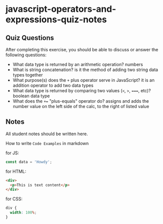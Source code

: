 # javascript-operators-and-expressions-quiz-notes

## Quiz Questions

After completing this exercise, you should be able to discuss or answer the following questions:

- What data type is returned by an arithmetic operation?
  numbers
- What is string concatenation?
  is it the method of adding two string data types together
- What purpose(s) does the `+` plus operator serve in JavaScript?
  it is an addition operator to add two data types
- What data type is returned by comparing two values (`<`, `>`, `===`, etc)?
  boolean data type
- What does the `+=` "plus-equals" operator do?
  assigns and adds the number value on the left side of the calc, to the right of listed value

## Notes

All student notes should be written here.

How to write `Code Examples` in markdown

for JS:

```javascript
const data = 'Howdy';
```

for HTML:

```html
<div>
  <p>This is text content</p>
</div>
```

for CSS:

```css
div {
  width: 100%;
}
```
